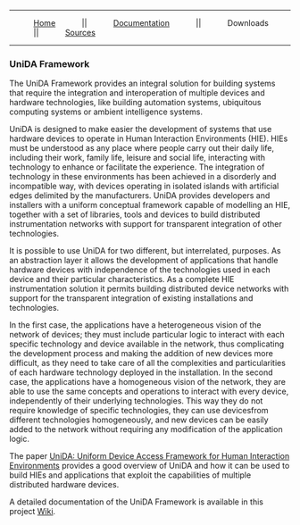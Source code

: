 ***

<p>
&nbsp;&nbsp;&nbsp;&nbsp;&nbsp;&nbsp;&nbsp;&nbsp;&nbsp;&nbsp;
<a href="https://github.com/GII/UNIDA">Home</a> 
&nbsp;&nbsp;&nbsp;&nbsp;&nbsp;&nbsp;&nbsp;&nbsp;&nbsp;&nbsp; || &nbsp;&nbsp;&nbsp;&nbsp;&nbsp;&nbsp;&nbsp;&nbsp;&nbsp;&nbsp;
<a href="https://github.com/GII/UNIDA/wiki">Documentation</a> 
&nbsp;&nbsp;&nbsp;&nbsp;&nbsp;&nbsp;&nbsp;&nbsp;&nbsp;&nbsp; || &nbsp;&nbsp;&nbsp;&nbsp;&nbsp;&nbsp;&nbsp;&nbsp;&nbsp;&nbsp; 
Downloads 
&nbsp;&nbsp;&nbsp;&nbsp;&nbsp;&nbsp;&nbsp;&nbsp;&nbsp;&nbsp; || &nbsp;&nbsp;&nbsp;&nbsp;&nbsp;&nbsp;&nbsp;&nbsp;&nbsp;&nbsp; 
<a href="https://github.com/GII/UNIDA/tree/master/devel">Sources</a> 
</p>

***

### UniDA Framework


The UniDA Framework provides an integral solution for building systems that require the integration and interoperation of multiple devices and hardware technologies, like building automation systems, ubiquitous computing systems or ambient intelligence systems.

UniDA is designed to make easier the development of systems that use hardware devices to operate in Human Interaction Environments (HIE). HIEs must be understood as any place where people carry out their daily life, including their work, family life, leisure and social life, interacting with technology to enhance or facilitate the experience. The integration of technology in these environments has been achieved in a disorderly and incompatible way, with devices operating in isolated islands with artificial edges delimited by the manufacturers. UniDA provides developers and installers with a uniform conceptual framework capable of modelling an HIE, together with a set of libraries, tools and devices to build distributed instrumentation networks with support for transparent integration of other technologies.

It is possible to use UniDA for two different, but interrelated, purposes. As an abstraction layer it allows the development of applications that handle hardware devices with independence of the technologies used in each device and their particular characteristics. As a complete HIE instrumentation solution it permits building distributed device networks with support for the transparent integration of existing installations and technologies.

In the first case, the applications have a heterogeneous vision of the network of devices; they must include particular logic to interact with each specific technology and device available in the network, thus complicating the development process and making the addition of new devices more difficult, as they need to take care of all the complexities and particularities of each hardware technology deployed in the installation. In the second case, the applications have a homogeneous vision of the network, they are able to use the same concepts and operations to interact with every device, independently of their underlying technologies. This way they do not require knowledge of specific technologies, they can use devicesfrom different technologies homogeneously, and new devices can be easily added to the network without requiring any modification of the application logic. 

The paper [UniDA: Uniform Device Access Framework for Human Interaction Environments](http://www.mdpi.com/1424-8220/11/10/9361) provides a good overview of UniDA and how it can be used to build HIEs and applications that exploit the capabilities of multiple distributed hardware devices.

A detailed documentation of the UniDA Framework is available in this project <a href="https://github.com/GII/UNIDA/wiki">Wiki</a>.
